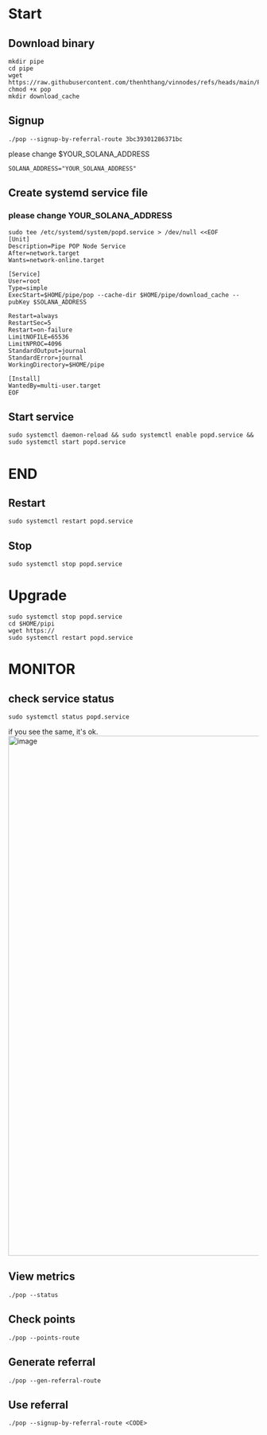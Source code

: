 # Start
## Download binary
```
mkdir pipe
cd pipe
wget https://raw.githubusercontent.com/thenhthang/vinnodes/refs/heads/main/Pipe/binary/pop
chmod +x pop
mkdir download_cache
```
## Signup
```
./pop --signup-by-referral-route 3bc39301286371bc
```
please change $YOUR_SOLANA_ADDRESS
```
SOLANA_ADDRESS="YOUR_SOLANA_ADDRESS"
```
## Create systemd service file
### please change YOUR_SOLANA_ADDRESS
```
sudo tee /etc/systemd/system/popd.service > /dev/null <<EOF
[Unit]
Description=Pipe POP Node Service
After=network.target
Wants=network-online.target

[Service]
User=root
Type=simple
ExecStart=$HOME/pipe/pop --cache-dir $HOME/pipe/download_cache --pubKey $SOLANA_ADDRESS

Restart=always
RestartSec=5
Restart=on-failure
LimitNOFILE=65536
LimitNPROC=4096
StandardOutput=journal
StandardError=journal
WorkingDirectory=$HOME/pipe

[Install]
WantedBy=multi-user.target
EOF
```
## Start service

```
sudo systemctl daemon-reload && sudo systemctl enable popd.service && sudo systemctl start popd.service
```
# END

## Restart
```
sudo systemctl restart popd.service
```
## Stop
```
sudo systemctl stop popd.service
```
# Upgrade
```
sudo systemctl stop popd.service
cd $HOME/pipi
wget https://
sudo systemctl restart popd.service
```
# MONITOR
## check service status
```
sudo systemctl status popd.service
```
if you see the same, it's ok.
<img width="1044" alt="image" src="https://github.com/user-attachments/assets/d9e5f48b-8d64-4ccd-8f3c-0036142324f4" />

## View metrics
```
./pop --status
```

## Check points
```
./pop --points-route
```

## Generate referral
```
./pop --gen-referral-route
```

## Use referral
```
./pop --signup-by-referral-route <CODE>
```

